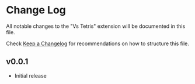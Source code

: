 # Change Log

All notable changes to the "Vs Tetris" extension will be documented in this file.

Check [Keep a Changelog](http://keepachangelog.com/) for recommendations on how to structure this file.

## v0.0.1
- Initial release
